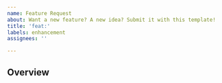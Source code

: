 ```yaml
---
name: Feature Request
about: Want a new feature? A new idea? Submit it with this template!
title: 'feat:'
labels: enhancement
assignees: ''

---
```


## Overview

<!-- Describe your idea here -->
